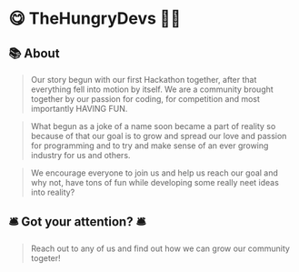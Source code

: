 # 😋 TheHungryDevs 👨‍💻


## 📚 About 
>Our story begun with our first Hackathon together, after that everything fell into motion by itself. We are a community brought together by our passion for coding, for competition and most importantly HAVING FUN.

> What begun as a joke of a name soon became a part of reality so because of that our goal is to grow and spread our love and passion for programming and to try and make sense of an ever growing industry for us and others.

>We encourage everyone to join us and help us reach our goal and why not, have tons of fun while developing some really neet ideas into reality?


## 🛎️ Got your attention? 🛎️
> Reach out to any of us and find out how we can grow our community togeter!